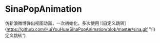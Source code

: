 # SinaPopAnimation
仿新浪微博弹出视图动画，一次初始化，多次使用
![自定义跳转](https://github.com/HuiYouHua/SinaPopAnimation/blob/master/sina.gif
"自定义跳转”)
